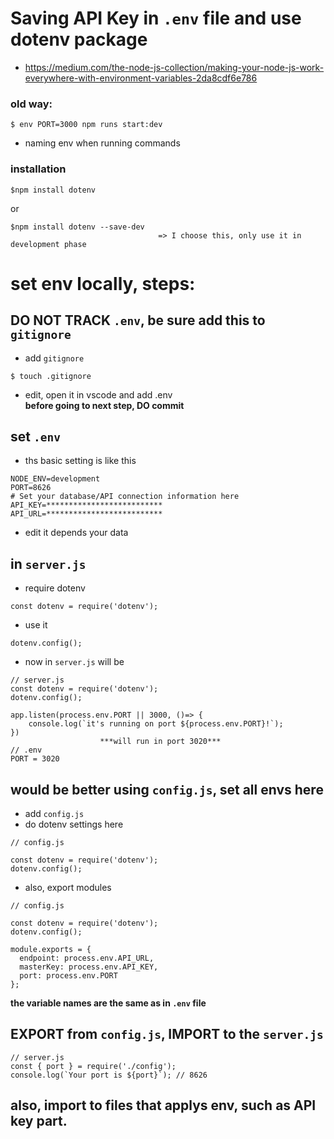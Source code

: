 # Saving API Key in ```.env``` file and use dotenv package
- https://medium.com/the-node-js-collection/making-your-node-js-work-everywhere-with-environment-variables-2da8cdf6e786

### old way:
```$ env PORT=3000 npm runs start:dev```
- naming env when running commands

### installation
```
$npm install dotenv 
```
or
```
$npm install dotenv --save-dev   
                                 => I choose this, only use it in development phase
```

# set env locally, steps:

## DO NOT TRACK ```.env```, be sure add this to ```gitignore```
- add ```gitignore```
```
$ touch .gitignore
```
- edit, open it in vscode and add .env\
**before going to next step, DO commit**

## set ```.env```
- ths basic setting is like this
```
NODE_ENV=development
PORT=8626
# Set your database/API connection information here
API_KEY=**************************
API_URL=**************************
```
- edit it depends your data

## in ```server.js``` 
- require dotenv
```
const dotenv = require('dotenv');
```
- use it
```
dotenv.config();
```
- now in ```server.js``` will be
```
// server.js
const dotenv = require('dotenv');
dotenv.config(); 

app.listen(process.env.PORT || 3000, ()=> {
    console.log(`it's running on port ${process.env.PORT}!`);
})
                    ***will run in port 3020***
// .env
PORT = 3020
```
## would be better using ```config.js```, set all envs here
- add ```config.js```
- do dotenv settings here
```
// config.js

const dotenv = require('dotenv');
dotenv.config();
```
- also, export modules
```
// config.js

const dotenv = require('dotenv');
dotenv.config();

module.exports = {
  endpoint: process.env.API_URL,
  masterKey: process.env.API_KEY,
  port: process.env.PORT
};
```
**the variable names are the same as in ```.env``` file**

## EXPORT from ```config.js```, IMPORT to the ```server.js``` 
```
// server.js
const { port } = require('./config');
console.log(`Your port is ${port}`); // 8626
```

## also, import to files that applys env, such as API key part.




